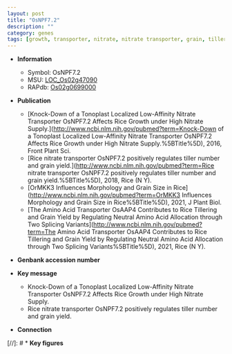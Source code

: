 ```yaml
---
layout: post
title: "OsNPF7.2"
description: ""
category: genes
tags: [growth, transporter, nitrate, nitrate transporter, grain, tiller, grain yield, tiller number]
---
```


* **Information**  
    + Symbol: OsNPF7.2  
    + MSU: [LOC_Os02g47090](http://rice.uga.edu/cgi-bin/ORF_infopage.cgi?orf=LOC_Os02g47090)  
    + RAPdb: [Os02g0699000](https://rapdb.dna.affrc.go.jp/locus/?name=Os02g0699000)  

* **Publication**  
    + [Knock-Down of a Tonoplast Localized Low-Affinity Nitrate Transporter OsNPF7.2 Affects Rice Growth under High Nitrate Supply.](http://www.ncbi.nlm.nih.gov/pubmed?term=Knock-Down of a Tonoplast Localized Low-Affinity Nitrate Transporter OsNPF7.2 Affects Rice Growth under High Nitrate Supply.%5BTitle%5D), 2016, Front Plant Sci.
    + [Rice nitrate transporter OsNPF7.2 positively regulates tiller number and grain yield.](http://www.ncbi.nlm.nih.gov/pubmed?term=Rice nitrate transporter OsNPF7.2 positively regulates tiller number and grain yield.%5BTitle%5D), 2018, Rice (N Y).
    + [OrMKK3 Influences Morphology and Grain Size in Rice](http://www.ncbi.nlm.nih.gov/pubmed?term=OrMKK3 Influences Morphology and Grain Size in Rice%5BTitle%5D), 2021, J Plant Biol.
    + [The Amino Acid Transporter OsAAP4 Contributes to Rice Tillering and Grain Yield by Regulating Neutral Amino Acid Allocation through Two Splicing Variants](http://www.ncbi.nlm.nih.gov/pubmed?term=The Amino Acid Transporter OsAAP4 Contributes to Rice Tillering and Grain Yield by Regulating Neutral Amino Acid Allocation through Two Splicing Variants%5BTitle%5D), 2021, Rice (N Y).

* **Genbank accession number**  

* **Key message**  
    + Knock-Down of a Tonoplast Localized Low-Affinity Nitrate Transporter OsNPF7.2 Affects Rice Growth under High Nitrate Supply.
    + Rice nitrate transporter OsNPF7.2 positively regulates tiller number and grain yield.

* **Connection**  

[//]: # * **Key figures**  


